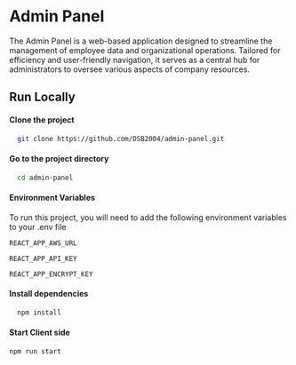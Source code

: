 
# Admin Panel

The Admin Panel is a web-based application designed to streamline the management of employee data and organizational operations. Tailored for efficiency and user-friendly navigation, it serves as a central hub for administrators to oversee various aspects of company resources.




## Run Locally




#### Clone the project

```bash
  git clone https://github.com/DSB2004/admin-panel.git
```

#### Go to the project directory

```bash
  cd admin-panel
```
#### Environment Variables

To run this project, you will need to add the following environment variables to your .env file

`REACT_APP_AWS_URL`

`REACT_APP_API_KEY`

`REACT_APP_ENCRYPT_KEY`

#### Install dependencies

```bash
  npm install
```

#### Start Client side

```bash
npm run start 
```

